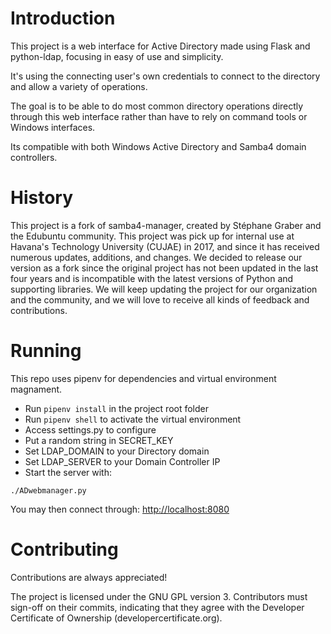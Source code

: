 # Introduction
This project is a web interface for Active Directory made using Flask and
python-ldap, focusing in easy of use and simplicity.

It's using the connecting user's own credentials to connect to the
directory and allow a variety of operations.

The goal is to be able to do most common directory operations directly
through this web interface rather than have to rely on command tools or
Windows interfaces.

Its compatible with both Windows Active Directory and Samba4 domain controllers.

# History
This project is a fork of samba4-manager, created by Stéphane Graber
and the Edubuntu community.
This project was pick up for internal use at Havana's Technology University (CUJAE)
in 2017, and since it has received numerous updates, additions, and changes.
We decided to release our version as a fork since the original project has 
not been updated in the last four years and is incompatible with the latest 
versions of Python and supporting libraries.
We will keep updating the project for our organization and the community, 
and we will love to receive all kinds of feedback and contributions.

# Running
This repo uses pipenv for dependencies and virtual environment magnament.

 * Run ```pipenv install``` in the project root folder
 * Run ```pipenv shell``` to activate the virtual environment
 * Access settings.py to configure
 * Put a random string in SECRET\_KEY
 * Set LDAP\_DOMAIN to your Directory domain
 * Set LDAP\_SERVER to your Domain Controller IP
 * Start the server with:

```
./ADwebmanager.py
```

You may then connect through: [http://localhost:8080](http://localhost:8080)

# Contributing
Contributions are always appreciated!

The project is licensed under the GNU GPL version 3.
Contributors must sign-off on their commits, indicating that they agree with
the Developer Certificate of Ownership (developercertificate.org).
